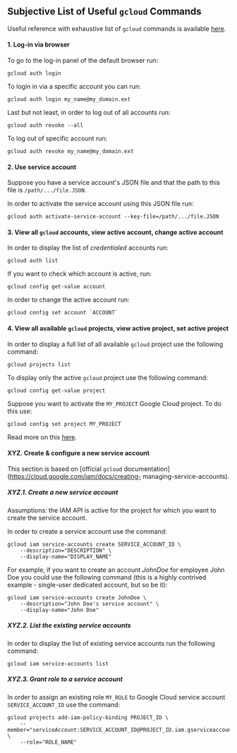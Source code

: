 ## Subjective List of Useful ```gcloud``` Commands


Useful reference with exhaustive list of `gcloud` commands is available [here](https://gist.github.com/pydevops/cffbd3c694d599c6ca18342d3625af97#011-service-account).


#### 1. Log-in via browser

To go to the log-in panel of the default browser run:

```
gcloud auth login
```

To login in via a specific account you can run:

``` 
gcloud auth login my_name@my_domain.ext 
```


Last but not least, in order to log out of all accounts run:

```
gcloud auth revoke --all
```

To log out of specific account run:

```
gcloud auth revoke my_name@my_domain.ext
```



#### 2. Use service account

Suppose you have a service account's JSON file and that the path to this file is ```/path/.../file.JSON```.

In order to activate the service account using this JSON file run:

``` 
gcloud auth activate-service-account --key-file=/path/.../file.JSON
```


#### 3. View all ```gcloud``` accounts, view active account, change active account

In order to display the list of *credentialed* accounts run:

```
gcloud auth list 
```

If you want to check which account is active, run:

```
gcloud config get-value account
```

In order to change the active account run:
``` 
gcloud config set account `ACCOUNT`
```


#### 4. View all available `gcloud` projects, view active project, set active project

In order to display a full list of all available `gcloud` project use the following command:

```
gcloud projects list
```

To display only the active `gcloud` project use the following command:

```
gcloud config get-value project
```

Suppose you want to activate the `MY_PROJECT` Google Cloud project. To do this use:

``` 
gcloud config set project MY_PROJECT
```

Read more on this [here](https://stackoverflow.com/questions/46770900/how-to-change-the-project-in-gcp-using-cli-commands).


#### XYZ. Create & configure a new service account


This section is based on [official `gcloud` documentation](https://cloud.google.com/iam/docs/creating-
managing-service-accounts).

##### XYZ.1. Create a new service account

Assumptions: the IAM API is active for the project for which you want to create the service account.

In order to create a service account use the command:

```
gcloud iam service-accounts create SERVICE_ACCOUNT_ID \
    --description="DESCRIPTION" \
    --display-name="DISPLAY_NAME"
```

For example, if you want to create an account *JohnDoe* for employee John Doe you could use the following command (this is a highly contrived example - single-user dedicated account, but so be it):

```
gcloud iam service-accounts create JohnDoe \ 
	--description="John Doe's service account" \
	--display-name="John Doe"

```

##### XYZ.2. List the existing service accounts

In order to display the list of existing service accounts run the following command:

```
gcloud iam service-accounts list
```


##### XYZ.3. Grant role to a service account

In order to assign an existing role `MY_ROLE` to Google Cloud service account `SERVICE_ACCOUNT_ID` use the command: 

```
gcloud projects add-iam-policy-binding PROJECT_ID \
    --member="serviceAccount:SERVICE_ACCOUNT_ID@PROJECT_ID.iam.gserviceaccount.com" \
    --role="ROLE_NAME" 
```
